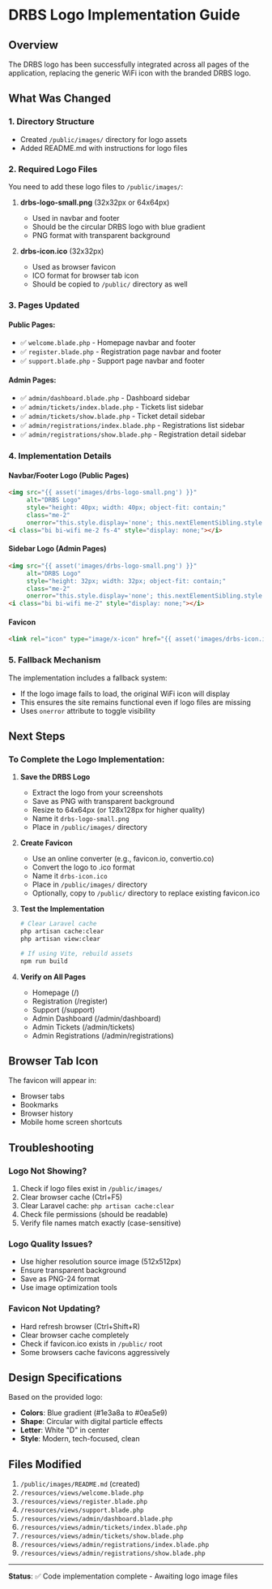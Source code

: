 # DRBS Logo Implementation Guide

## Overview
The DRBS logo has been successfully integrated across all pages of the application, replacing the generic WiFi icon with the branded DRBS logo.

## What Was Changed

### 1. Directory Structure
- Created `/public/images/` directory for logo assets
- Added README.md with instructions for logo files

### 2. Required Logo Files
You need to add these logo files to `/public/images/`:

1. **drbs-logo-small.png** (32x32px or 64x64px)
   - Used in navbar and footer
   - Should be the circular DRBS logo with blue gradient
   - PNG format with transparent background

2. **drbs-icon.ico** (32x32px)
   - Used as browser favicon
   - ICO format for browser tab icon
   - Should be copied to `/public/` directory as well

### 3. Pages Updated

#### Public Pages:
- ✅ `welcome.blade.php` - Homepage navbar and footer
- ✅ `register.blade.php` - Registration page navbar and footer
- ✅ `support.blade.php` - Support page navbar and footer

#### Admin Pages:
- ✅ `admin/dashboard.blade.php` - Dashboard sidebar
- ✅ `admin/tickets/index.blade.php` - Tickets list sidebar
- ✅ `admin/tickets/show.blade.php` - Ticket detail sidebar
- ✅ `admin/registrations/index.blade.php` - Registrations list sidebar
- ✅ `admin/registrations/show.blade.php` - Registration detail sidebar

### 4. Implementation Details

#### Navbar/Footer Logo (Public Pages)
```html
<img src="{{ asset('images/drbs-logo-small.png') }}" 
     alt="DRBS Logo" 
     style="height: 40px; width: 40px; object-fit: contain;" 
     class="me-2" 
     onerror="this.style.display='none'; this.nextElementSibling.style.display='inline';">
<i class="bi bi-wifi me-2 fs-4" style="display: none;"></i>
```

#### Sidebar Logo (Admin Pages)
```html
<img src="{{ asset('images/drbs-logo-small.png') }}" 
     alt="DRBS Logo" 
     style="height: 32px; width: 32px; object-fit: contain;" 
     class="me-2" 
     onerror="this.style.display='none'; this.nextElementSibling.style.display='inline';">
<i class="bi bi-wifi me-2" style="display: none;"></i>
```

#### Favicon
```html
<link rel="icon" type="image/x-icon" href="{{ asset('images/drbs-icon.ico') }}">
```

### 5. Fallback Mechanism
The implementation includes a fallback system:
- If the logo image fails to load, the original WiFi icon will display
- This ensures the site remains functional even if logo files are missing
- Uses `onerror` attribute to toggle visibility

## Next Steps

### To Complete the Logo Implementation:

1. **Save the DRBS Logo**
   - Extract the logo from your screenshots
   - Save as PNG with transparent background
   - Resize to 64x64px (or 128x128px for higher quality)
   - Name it `drbs-logo-small.png`
   - Place in `/public/images/` directory

2. **Create Favicon**
   - Use an online converter (e.g., favicon.io, convertio.co)
   - Convert the logo to .ico format
   - Name it `drbs-icon.ico`
   - Place in `/public/images/` directory
   - Optionally, copy to `/public/` directory to replace existing favicon.ico

3. **Test the Implementation**
   ```bash
   # Clear Laravel cache
   php artisan cache:clear
   php artisan view:clear
   
   # If using Vite, rebuild assets
   npm run build
   ```

4. **Verify on All Pages**
   - Homepage (/)
   - Registration (/register)
   - Support (/support)
   - Admin Dashboard (/admin/dashboard)
   - Admin Tickets (/admin/tickets)
   - Admin Registrations (/admin/registrations)

## Browser Tab Icon

The favicon will appear in:
- Browser tabs
- Bookmarks
- Browser history
- Mobile home screen shortcuts

## Troubleshooting

### Logo Not Showing?
1. Check if logo files exist in `/public/images/`
2. Clear browser cache (Ctrl+F5)
3. Clear Laravel cache: `php artisan cache:clear`
4. Check file permissions (should be readable)
5. Verify file names match exactly (case-sensitive)

### Logo Quality Issues?
- Use higher resolution source image (512x512px)
- Ensure transparent background
- Save as PNG-24 format
- Use image optimization tools

### Favicon Not Updating?
- Hard refresh browser (Ctrl+Shift+R)
- Clear browser cache completely
- Check if favicon.ico exists in `/public/` root
- Some browsers cache favicons aggressively

## Design Specifications

Based on the provided logo:
- **Colors**: Blue gradient (#1e3a8a to #0ea5e9)
- **Shape**: Circular with digital particle effects
- **Letter**: White "D" in center
- **Style**: Modern, tech-focused, clean

## Files Modified

1. `/public/images/README.md` (created)
2. `/resources/views/welcome.blade.php`
3. `/resources/views/register.blade.php`
4. `/resources/views/support.blade.php`
5. `/resources/views/admin/dashboard.blade.php`
6. `/resources/views/admin/tickets/index.blade.php`
7. `/resources/views/admin/tickets/show.blade.php`
8. `/resources/views/admin/registrations/index.blade.php`
9. `/resources/views/admin/registrations/show.blade.php`

---

**Status**: ✅ Code implementation complete - Awaiting logo image files
